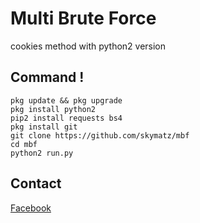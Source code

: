 # Multi Brute Force

cookies method with python2 version

## Command !
```
pkg update && pkg upgrade
pkg install python2
pip2 install requests bs4
pkg install git
git clone https://github.com/skymatz/mbf
cd mbf
python2 run.py
```

## Contact
[Facebook](https://www.facebook.com/amtpages)
